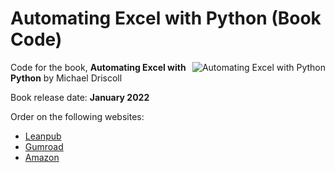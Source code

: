 # Automating Excel with Python (Book Code)

<a href="https://leanpub.com/openpyxl"><img src="https://www.blog.pythonlibrary.org/wp-content/uploads/2021/06/cover_thumb.jpg" alt="Automating Excel with Python" align="right"></a>

Code for the book, **Automating Excel with Python** by Michael Driscoll

Book release date: **January 2022**

Order on the following websites:

 - [Leanpub](https://leanpub.com/openpyxl)
 - [Gumroad](https://driscollis.gumroad.com/l/openpyxl)
 - [Amazon](https://amzn.to/3Y8tahq)
